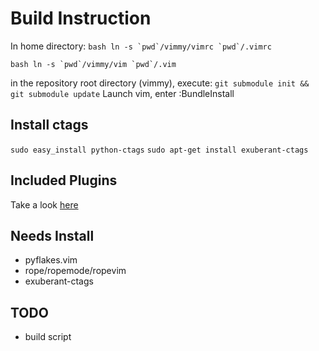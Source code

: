 Build Instruction
=================

In home directory:
``bash
ln -s `pwd`/vimmy/vimrc `pwd`/.vimrc
``

``bash
ln -s `pwd`/vimmy/vim `pwd`/.vim
``

in the repository root directory (vimmy), execute: `git submodule init && git submodule update`
Launch vim, enter :BundleInstall

Install ctags
-------------
``sudo easy_install python-ctags``
``sudo apt-get install exuberant-ctags``

Included Plugins
----------------
Take a look [here](https://github.com/kevinjqiu/vimmy/blob/master/.vim/conf/vundle.vim)

Needs Install
-------------
* pyflakes.vim
* rope/ropemode/ropevim
* exuberant-ctags

TODO
----
* build script

